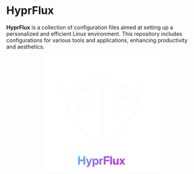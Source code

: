 # HyprFlux

**HyprFlux** is a collection of configuration files aimed at setting up a personalized and efficient Linux environment. This repository includes configurations for various tools and applications, enhancing productivity and aesthetics.

<p align="center">
  <img src="/review/logo.png" alt="Logo" width="300">
</p>
